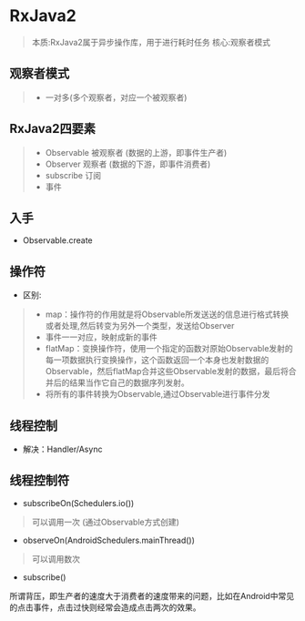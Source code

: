 RxJava2
==========

> 本质:RxJava2属于异步操作库，用于进行耗时任务
> 核心:观察者模式 

观察者模式
-------------------------
> * 一对多(多个观察者，对应一个被观察者)

RxJava2四要素
----------------------------
> * Observable 被观察者 (数据的上游，即事件生产者)
> * Observer   观察者   (数据的下游，即事件消费者)
> * subscribe  订阅
> * 事件

入手
----------------------------
- Observable.create

操作符
----------------------------
- 区别:
> - map：操作符的作用就是将Observable所发送送的信息进行格式转换或者处理,然后转变为另外一个类型，发送给Observer 
> - 事件一一对应，映射成新的事件
> - flatMap：变换操作符，使用一个指定的函数对原始Observable发射的每一项数据执行变换操作，这个函数返回一个本身也发射数据的Observable，然后flatMap合并这些Observable发射的数据，最后将合并后的结果当作它自己的数据序列发射。
> - 将所有的事件转换为Observable,通过Observable进行事件分发

线程控制
----------------------------

- 解决：Handler/Async

线程控制符
----------------------------

- subscribeOn(Schedulers.io())
> 可以调用一次 (通过Observable方式创建)

- observeOn(AndroidSchedulers.mainThread())
> 可以调用数次

- subscribe()
>

所谓背压，即生产者的速度大于消费者的速度带来的问题，比如在Android中常见的点击事件，点击过快则经常会造成点击两次的效果。
